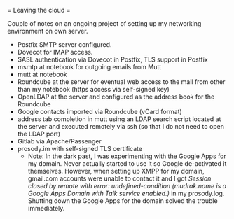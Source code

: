 = Leaving the cloud =

Couple of notes on an ongoing project of setting up my networking
environment on own server.

* Postfix SMTP server configured.
* Dovecot for IMAP access.
* SASL authentication via Dovecot in Postfix, TLS support in Postfix
* msmtp at notebook for outgoing emails from Mutt
* mutt at notebook
* Roundcube at the server for eventual web access to the mail from other than
  my notebook (https access via self-signed key)
* OpenLDAP at the server and configured as the address book for the Roundcube
* Google contacts imported via Roundcube (vCard format)
* address tab completion in mutt using an LDAP search script located at the
  server and executed remotely via ssh (so that I do not need to open the LDAP
  port)
* Gitlab via Apache/Passenger
* prosody.im with self-signed TLS certificate
  * Note: In the dark past, I was experimenting with the Google Apps for my
    domain. Never actually started to use it so Google de-activated it
    themselves. However, when setting up XMPP for my domain, gmail.com accounts
    were unable to contact it and I got
    *Session closed by remote with error: undefined-condition (mudrak.name is a
    Google Apps Domain with Talk service enabled.)*
    in my prosody.log. Shutting down the Google Apps for the domain solved the
    trouble immediately.
